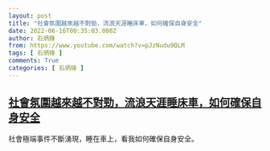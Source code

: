```yaml
---
layout: post
title: "社會氛圍越來越不對勁，流浪天涯睡床車，如何確保自身安全"
date: 2022-06-16T00:35:03.000Z
author: 石炳鋒
from: https://www.youtube.com/watch?v=pJzNudu9QLM
tags: [ 石炳锋 ]
comments: True
categories: [ 石炳锋 ]
---
```

<!--1655339703000-->
[社會氛圍越來越不對勁，流浪天涯睡床車，如何確保自身安全](https://www.youtube.com/watch?v=pJzNudu9QLM)
------

<div>
社會極端事件不斷湧現，睡在車上，看我如何確保自身安全。
</div>
